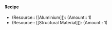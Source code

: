 #### Recipe
- (Resource:: [[Aluminium]]): (Amount:: 1)
- (Resource:: [[Structural Material]]): (Amount:: 1)
